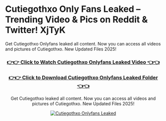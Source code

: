 # Cutiegothxo Only Fans Leaked – Trending Video & Pics on Reddit & Twitter! XjTyK

Get Cutiegothxo Onlyfans leaked all content. Now you can access all videos and pictures of Cutiegothxo. New Updated Files 2025!  
<div align="center">
  
### [👉👉 Click to Watch Cutiegothxo Onlyfans Leaked Video 👈👈](https://links2leaks.com/cutiegothxo)  
### [👉👉 Click to Download Cutiegothxo Onlyfans Leaked Folder 👈👈](https://links2leaks.com/cutiegothxo)  

Get Cutiegothxo leaked all content. Now you can access all videos and pictures of Cutiegothxo. New Updated Files 2025!  

[![Cutiegothxo Onlyfans Leaked](https://i.ibb.co/93hzkbrt/l2l.gif)](https://links2leaks.com/cutiegothxo)  

</div>
